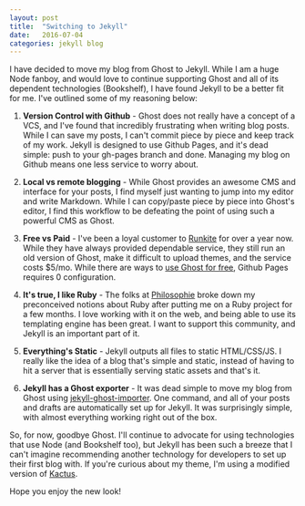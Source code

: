 ```yaml
---
layout: post
title:  "Switching to Jekyll"
date:   2016-07-04
categories: jekyll blog
---
```

I have decided to move my blog from Ghost to Jekyll. While I am a huge Node fanboy, and would love to continue supporting Ghost and all of its dependent technologies (Bookshelf), I have found Jekyll to be a better fit for me. I've outlined some of my reasoning below:


1. **Version Control with Github** - Ghost does not really have a concept of a VCS, and I've found that incredibly frustrating when writing blog posts. While I can save my posts, I can't commit piece by piece and keep track of my work. Jekyll is designed to use Github Pages, and it's dead simple: push to your gh-pages branch and done. Managing my blog on Github means one less service to worry about.

2. **Local vs remote blogging** - While Ghost provides an awesome CMS and interface for your posts, I find myself just wanting to jump into my editor and write Markdown. While I can copy/paste piece by piece into Ghost's editor, I find this workflow to be defeating the point of using such a powerful CMS as Ghost.

3. **Free vs Paid** - I've been a loyal customer to [Runkite](runkite.com) for over a year now. While they have always provided dependable service, they still run an old version of Ghost, make it difficult to upload themes, and the service costs $5/mo. While there are ways to [use Ghost for free](http://blog.edouardjamin.fr/host-your-ghost-blog-for-free/), Github Pages requires 0 configuration.

4. **It's true, I like Ruby** - The folks at [Philosophie](philosophie.is) broke down my preconceived notions about Ruby after putting me on a Ruby project for a few months. I love working with it on the web, and being able to use its templating engine has been great. I want to support this community, and Jekyll is an important part of it.

5. **Everything's Static** - Jekyll outputs all files to static HTML/CSS/JS. I really like the idea of a blog that's simple and static, instead of having to hit a server that is essentially serving static assets and that's it.

6. **Jekyll has a Ghost exporter** - It was dead simple to move my blog from Ghost using [jekyll-ghost-importer](https://github.com/eloyesp/jekyll_ghost_importer). One command, and all of your posts and drafts are automatically set up for Jekyll. It was surprisingly simple, with almost everything working right out of the box.

So, for now, goodbye Ghost. I'll continue to advocate for using technologies that use Node (and Bookshelf too), but Jekyll has been such a breeze that I can't imagine recommending another technology for developers to set up their first blog with. If you're curious about my theme, I'm using a modified version of [Kactus](https://github.com/nickbalestra/kactus).

Hope you enjoy the new look!
